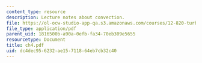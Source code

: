 ```yaml
---
content_type: resource
description: Lecture notes about convection.
file: https://ol-ocw-studio-app-qa.s3.amazonaws.com/courses/12-820-turbulence-in-the-ocean-and-atmosphere-spring-2007/dc4dec956232ae15711864eb7cb32c40_ch4.pdf
file_type: application/pdf
parent_uid: 1816500b-a90a-0efb-fa34-70eb309e5655
resourcetype: Document
title: ch4.pdf
uid: dc4dec95-6232-ae15-7118-64eb7cb32c40
---
```

